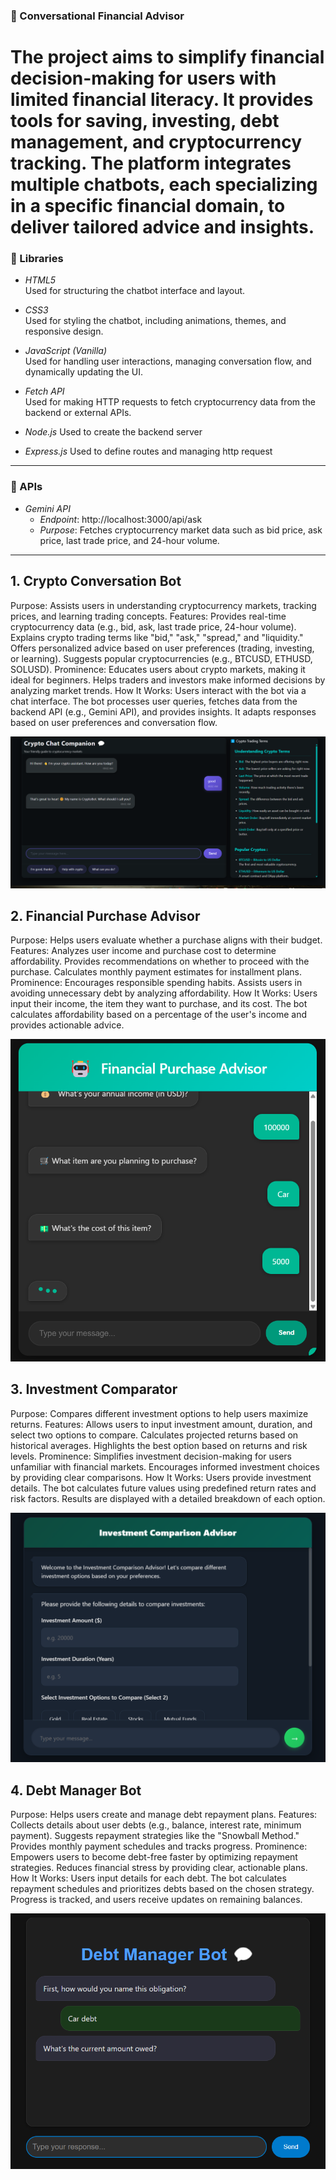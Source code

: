 ### 🤖 Conversational Financial Advisor

# The project aims to simplify financial decision-making for users with limited financial literacy. It provides tools for saving, investing, debt management, and cryptocurrency tracking. The platform integrates multiple chatbots, each specializing in a specific financial domain, to deliver tailored advice and insights. 

### 🔧 Libraries

- *HTML5*  
  Used for structuring the chatbot interface and layout.

- *CSS3*  
  Used for styling the chatbot, including animations, themes, and responsive design.

- *JavaScript (Vanilla)*  
  Used for handling user interactions, managing conversation flow, and dynamically updating the UI.

- *Fetch API*  
  Used for making HTTP requests to fetch cryptocurrency data from the backend or external APIs.

- *Node.js* 
  Used to create the backend server

- *Express.js*
  Used to define routes and managing http request 

---

### 🔌 APIs

- *Gemini API*  
  - *Endpoint*: http://localhost:3000/api/ask  
  - *Purpose*: Fetches cryptocurrency market data such as bid price, ask price, last trade price, and 24-hour volume.

---

## 1. Crypto Conversation Bot
Purpose: Assists users in understanding cryptocurrency markets, tracking prices, and learning trading concepts.
Features:
Provides real-time cryptocurrency data (e.g., bid, ask, last trade price, 24-hour volume).
Explains crypto trading terms like "bid," "ask," "spread," and "liquidity."
Offers personalized advice based on user preferences (trading, investing, or learning).
Suggests popular cryptocurrencies (e.g., BTCUSD, ETHUSD, SOLUSD).
Prominence:
Educates users about crypto markets, making it ideal for beginners.
Helps traders and investors make informed decisions by analyzing market trends.
How It Works:
Users interact with the bot via a chat interface.
The bot processes user queries, fetches data from the backend API (e.g., Gemini API), and provides insights.
It adapts responses based on user preferences and conversation flow.


![alt text](image-3.png)

## 2. Financial Purchase Advisor
Purpose: Helps users evaluate whether a purchase aligns with their budget.
Features:
Analyzes user income and purchase cost to determine affordability.
Provides recommendations on whether to proceed with the purchase.
Calculates monthly payment estimates for installment plans.
Prominence:
Encourages responsible spending habits.
Assists users in avoiding unnecessary debt by analyzing affordability.
How It Works:
Users input their income, the item they want to purchase, and its cost.
The bot calculates affordability based on a percentage of the user's income and provides actionable advice.

![alt text](image-4.png)

## 3. Investment Comparator
Purpose: Compares different investment options to help users maximize returns.
Features:
Allows users to input investment amount, duration, and select two options to compare.
Calculates projected returns based on historical averages.
Highlights the best option based on returns and risk levels.
Prominence:
Simplifies investment decision-making for users unfamiliar with financial markets.
Encourages informed investment choices by providing clear comparisons.
How It Works:
Users provide investment details.
The bot calculates future values using predefined return rates and risk factors.
Results are displayed with a detailed breakdown of each option.

![alt text](image-1.png)

## 4. Debt Manager Bot
Purpose: Helps users create and manage debt repayment plans.
Features:
Collects details about user debts (e.g., balance, interest rate, minimum payment).
Suggests repayment strategies like the "Snowball Method."
Provides monthly payment schedules and tracks progress.
Prominence:
Empowers users to become debt-free faster by optimizing repayment strategies.
Reduces financial stress by providing clear, actionable plans.
How It Works:
Users input details for each debt.
The bot calculates repayment schedules and prioritizes debts based on the chosen strategy.
Progress is tracked, and users receive updates on remaining balances.

![alt text](image.png)



